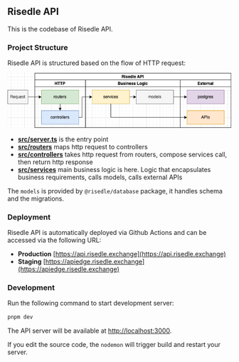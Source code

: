 ## Risedle API

This is the codebase of Risedle API.

### Project Structure

Risedle API is structured based on the flow of HTTP request:

![Risedle API Structure](./structure.png)

-   **[src/server.ts](./src/server.ts)** is the entry point
-   **[src/routers](./src/routers)** maps http request to controllers
-   **[src/controllers](./src/controllers)** takes http request from routers,
    compose services call, then return http response
-   **[src/services](./src/services)** main business logic is here. Logic that
    encapsulates business requirements, calls models, calls external APIs

The `models` is provided by `@risedle/database` package, it handles schema and
the migrations.

### Deployment

Risedle API is automatically deployed via Github Actions and can be accessed
via the following URL:

-   **Production** [https://api.risedle.exchange](https://api.risedle.exchange)
-   **Staging**
    [https://apiedge.risedle.exchange](https://apiedge.risedle.exchange)

### Development

Run the following command to start development server:

```sh
pnpm dev
```

The API server will be available at
[http://localhost:3000](http://localhost:3000).

If you edit the source code, the `nodemon` will trigger build and restart your
server.
